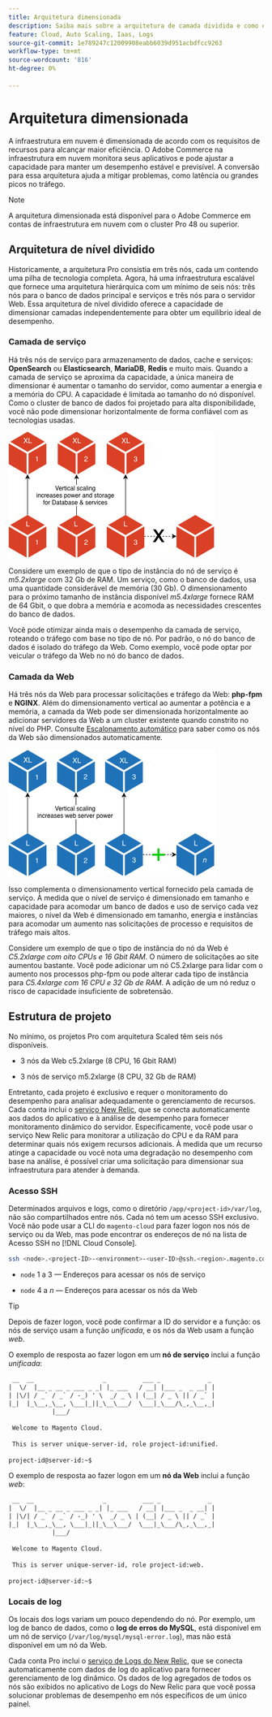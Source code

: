 ```yaml
---
title: Arquitetura dimensionada
description: Saiba mais sobre a arquitetura de camada dividida e como ela é dimensionada para atender à demanda.
feature: Cloud, Auto Scaling, Iaas, Logs
source-git-commit: 1e789247c12009908eabb6039d951acbdfcc9263
workflow-type: tm+mt
source-wordcount: '816'
ht-degree: 0%

---
```


# Arquitetura dimensionada

A infraestrutura em nuvem é dimensionada de acordo com os requisitos de recursos para alcançar maior eficiência. O Adobe Commerce na infraestrutura em nuvem monitora seus aplicativos e pode ajustar a capacidade para manter um desempenho estável e previsível. A conversão para essa arquitetura ajuda a mitigar problemas, como latência ou grandes picos no tráfego.

>[!NOTE]
>
>A arquitetura dimensionada está disponível para o Adobe Commerce em contas de infraestrutura em nuvem com o cluster Pro 48 ou superior.

## Arquitetura de nível dividido

Historicamente, a arquitetura Pro consistia em três nós, cada um contendo uma pilha de tecnologia completa. Agora, há uma infraestrutura escalável que fornece uma arquitetura hierárquica com um mínimo de seis nós: três nós para o banco de dados principal e serviços e três nós para o servidor Web. Essa arquitetura de nível dividido oferece a capacidade de dimensionar camadas independentemente para obter um equilíbrio ideal de desempenho.

### Camada de serviço

Há três nós de serviço para armazenamento de dados, cache e serviços: **OpenSearch** ou **Elasticsearch**, **MariaDB**, **Redis** e muito mais. Quando a camada de serviço se aproxima da capacidade, a única maneira de dimensionar é aumentar o tamanho do servidor, como aumentar a energia e a memória do CPU. A capacidade é limitada ao tamanho do nó disponível. Como o cluster de banco de dados foi projetado para alta disponibilidade, você não pode dimensionar horizontalmente de forma confiável com as tecnologias usadas.

![Escalonamento de camada de serviço](../../assets/scaling-service.png)

Considere um exemplo de que o tipo de instância do nó de serviço é _m5.2xlarge_ com 32 Gb de RAM. Um serviço, como o banco de dados, usa uma quantidade considerável de memória (30 Gb). O dimensionamento para o próximo tamanho de instância disponível _m5.4xlarge_ fornece RAM de 64 Gbit, o que dobra a memória e acomoda as necessidades crescentes do banco de dados.

Você pode otimizar ainda mais o desempenho da camada de serviço, roteando o tráfego com base no tipo de nó. Por padrão, o nó do banco de dados é isolado do tráfego da Web. Como exemplo, você pode optar por veicular o tráfego da Web no nó do banco de dados.

### Camada da Web

Há três nós da Web para processar solicitações e tráfego da Web: **php-fpm** e **NGINX**. Além do dimensionamento vertical ao aumentar a potência e a memória, a camada da Web pode ser dimensionada horizontalmente ao adicionar servidores da Web a um cluster existente quando constrito no nível do PHP. Consulte [Escalonamento automático](autoscaling.md) para saber como os nós da Web são dimensionados automaticamente.

![Escalonamento da camada da Web](../../assets/scaling-web.png)

Isso complementa o dimensionamento vertical fornecido pela camada de serviço. À medida que o nível de serviço é dimensionado em tamanho e capacidade para acomodar um banco de dados e uso de serviço cada vez maiores, o nível da Web é dimensionado em tamanho, energia e instâncias para acomodar um aumento nas solicitações de processo e requisitos de tráfego mais altos.

Considere um exemplo de que o tipo de instância do nó da Web é _C5.2xlarge com oito CPUs e 16 Gbit RAM_. O número de solicitações ao site aumentou bastante. Você pode adicionar um nó C5.2xlarge para lidar com o aumento nos processos php-fpm ou pode alterar cada tipo de instância para _C5.4xlarge com 16 CPU e 32 Gb de RAM_. A adição de um nó reduz o risco de capacidade insuficiente de sobretensão.

## Estrutura de projeto

No mínimo, os projetos Pro com arquitetura Scaled têm seis nós disponíveis.

- 3 nós da Web c5.2xlarge (8 CPU, 16 Gbit RAM)

- 3 nós de serviço m5.2xlarge (8 CPU, 32 Gb de RAM)

Entretanto, cada projeto é exclusivo e requer o monitoramento do desempenho para analisar adequadamente o gerenciamento de recursos. Cada conta inclui o [serviço New Relic](../monitor/new-relic-service.md), que se conecta automaticamente aos dados do aplicativo e à análise de desempenho para fornecer monitoramento dinâmico do servidor. Especificamente, você pode usar o serviço New Relic para monitorar a utilização do CPU e da RAM para determinar quais nós exigem recursos adicionais. À medida que um recurso atinge a capacidade ou você nota uma degradação no desempenho com base na análise, é possível criar uma solicitação para dimensionar sua infraestrutura para atender à demanda.

### Acesso SSH

Determinados arquivos e logs, como o diretório `/app/<project-id>/var/log`, não são compartilhados entre nós. Cada nó tem um acesso SSH exclusivo. Você não pode usar a CLI do `magento-cloud` para fazer logon nos nós de serviço ou da Web, mas pode encontrar os endereços de nó na lista de Acesso SSH no [!DNL Cloud Console].

```bash
ssh <node>.<project-ID>-<environment>-<user-ID>@ssh.<region>.magento.com
```

- `node` 1 a 3 — Endereços para acessar os nós de serviço

- `node` 4 a _n_ — Endereços para acessar os nós da Web

>[!TIP]
>
>Depois de fazer logon, você pode confirmar a ID do servidor e a função: os nós de serviço usam a função _unificada_, e os nós da Web usam a função _web_.

O exemplo de resposta ao fazer logon em um **nó de serviço** inclui a função _unificada_:

```
 __  __                   _          ___ _             _
|  \/  |__ _ __ _ ___ _ _| |_ ___   / __| |___ _  _ __| |
| |\/| / _` / _` / -_) ' \  _/ _ \ | (__| / _ \ || / _` |
|_|  |_\__,_\__, \___|_||_\__\___/  \___|_\___/\_,_\__,_|
            |___/

 Welcome to Magento Cloud.

 This is server unique-server-id, role project-id:unified.

project-id@server-id:~$
```

O exemplo de resposta ao fazer logon em um **nó da Web** inclui a função _web_:

```
 __  __                   _          ___ _             _
|  \/  |__ _ __ _ ___ _ _| |_ ___   / __| |___ _  _ __| |
| |\/| / _` / _` / -_) ' \  _/ _ \ | (__| / _ \ || / _` |
|_|  |_\__,_\__, \___|_||_\__\___/  \___|_\___/\_,_\__,_|
            |___/

 Welcome to Magento Cloud.

 This is server unique-server-id, role project-id:web.

project-id@server-id:~$
```

### Locais de log

Os locais dos logs variam um pouco dependendo do nó. Por exemplo, um log de banco de dados, como o **log de erros do MySQL**, está disponível em um nó de serviço (`/var/log/mysql/mysql-error.log`), mas não está disponível em um nó da Web.

Cada conta Pro inclui o [serviço de Logs do New Relic](../monitor/new-relic-service.md), que se conecta automaticamente com dados de log do aplicativo para fornecer gerenciamento de log dinâmico. Os dados de log agregados de todos os nós são exibidos no aplicativo de Logs do New Relic para que você possa solucionar problemas de desempenho em nós específicos de um único painel.
